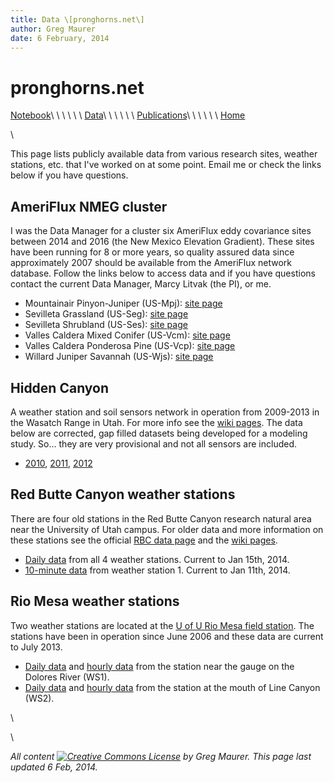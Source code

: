 ```yaml
---
title: Data \[pronghorns.net\]
author: Greg Maurer
date: 6 February, 2014
---
```


pronghorns.net
==============

<div id="banner"></div>

[Notebook](https://earthscinotebook.readthedocs.io/en/latest/)\ \ \ \ \ \ 
[Data](https://greg.pronghorns.net/data.html)\ \ \ \ \ \ 
[Publications](https://greg.pronghorns.net/publications.html)\ \ \ \ \ \ 
[Home](https://greg.pronghorns.net/index.html)

\

This page lists publicly available data from various research sites, weather stations, etc. that I've worked on at some point. Email me or check the links below if you have questions.


## AmeriFlux NMEG cluster

I was the Data Manager for a cluster six AmeriFlux eddy covariance sites between 2014 and 2016 (the New Mexico Elevation Gradient). These sites have been running for 8 or more years, so quality assured data since approximately 2007 should be available from the AmeriFlux network database. Follow the links below to access data and if you have questions contact the current Data Manager, Marcy Litvak (the PI), or me.

* Mountainair Pinyon-Juniper (US-Mpj): [site page](http://ameriflux-data.lbl.gov:8080/SitePages/siteInfo.aspx?US-Mpj) 
* Sevilleta Grassland (US-Seg): [site page](http://ameriflux-data.lbl.gov:8080/SitePages/siteInfo.aspx?US-Seg) 
* Sevilleta Shrubland (US-Ses): [site page](http://ameriflux-data.lbl.gov:8080/SitePages/siteInfo.aspx?US-Ses) 
* Valles Caldera Mixed Conifer (US-Vcm): [site page](http://ameriflux-data.lbl.gov:8080/SitePages/siteInfo.aspx?US-Vcm) 
* Valles Caldera Ponderosa Pine (US-Vcp): [site page](http://ameriflux-data.lbl.gov:8080/SitePages/siteInfo.aspx?US-Vcp) 
* Willard Juniper Savannah (US-Wjs): [site page](http://ameriflux-data.lbl.gov:8080/SitePages/siteInfo.aspx?US-Wjs) 


## Hidden Canyon

A weather station and soil sensors network in operation from 2009-2013 in the Wasatch Range in Utah. For more info see the [wiki pages](https://greg.pronghorns.net/wiki/hiddencanyon:sitedescription). The data below are corrected, gap filled datasets being developed for a modeling study. So... they are very provisional and not all sensors are included.

-  [2010](./publicdata/2010SNOBALdata.csv), [2011](./publicdata/2011SNOBALdata.csv), [2012](./publicdata/2012SNOBALdata.csv) 


## Red Butte Canyon weather stations

There are four old stations in the Red Butte Canyon research natural area near the University of Utah campus. For older data and more information on these stations see the official [RBC data page](http://ecophys.utah.edu/download/Red_Butte_Weather/) and the [wiki pages](https://greg.pronghorns.net/wiki/redbutte:weatherstations).

-  [Daily data](./publicdata/RBWSall_140115.txt) from all 4 weather stations. Current to Jan 15th, 2014.
-  [10-minute data](./publicdata/RBWS1_highres_140111.txt) from weather station 1. Current to Jan 11th, 2014.

## Rio Mesa weather stations

Two weather stations are located at the [U of U Rio Mesa field station](http://riomesa.utah.edu/). The stations have been in operation since June 2006 and these data are current to July 2013.

-  [Daily data](./publicdata/GaugeStationWx1_Daily.dat) and [hourly data](./publicdata/GaugeStationWx1_QrtrHour.dat) from the station near the gauge on the Dolores River (WS1).
-  [Daily data](./publicdata/LineCanyonWx2_Daily.dat) and [hourly data](./publicdata/LineCanyonWx2_QrtrHour.dat) from the station at the mouth of Line Canyon (WS2).

\ 

\ 

*All content [![Creative Commons
License](http://i.creativecommons.org/l/by-sa/3.0/80x15.png)](http://creativecommons.org/licenses/by-sa/3.0/) by Greg Maurer. This page last updated 6 Feb, 2014.*
